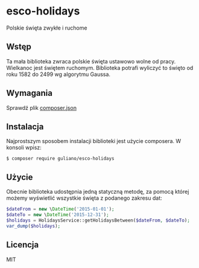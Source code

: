 # esco-holidays
Polskie święta zwykłe i ruchome

Wstęp
-----
Ta mała biblioteka zwraca polskie święta ustawowo wolne od pracy. Wielkanoc jest świętem ruchomym. Biblioteka potrafi wyliczyć to święto od roku 1582 do 2499 wg algorytmu Gaussa.

Wymagania
---------
Sprawdź plik [composer.json](composer.json)

Instalacja
----------
Najprostszym sposobem instalacji biblioteki jest użycie composera. W konsoli wpisz:
```console
$ composer require guliano/esco-holidays
```

Użycie
------
Obecnie biblioteka udostępnia jedną statyczną metodę, za pomocą której możemy wyświetlić wszystkie święta z podanego zakresu dat:
```php
$dateFrom = new \DateTime('2015-01-01');
$dateTo = new \DateTime('2015-12-31');
$holidays = HolidaysService::getHolidaysBetween($dateFrom, $dateTo);
var_dump($holidays);
```

Licencja
--------
MIT